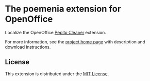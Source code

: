 # The poemenia extension for OpenOffice

Localize the OpenOffice [Pepito Cleaner](https://pepitoweb.altervista.org/pepito_cleaner/index.php) extension. 

For more information, see the [project home page](https://peter88213.github.io/poemenia/) with description and download instructions.


## License

This extension is distributed under the [MIT License](http://www.opensource.org/licenses/mit-license.php).
